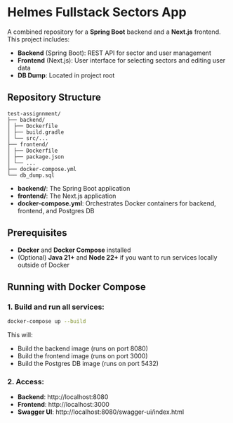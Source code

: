 # Helmes Fullstack Sectors App

A combined repository for a **Spring Boot** backend and a **Next.js** frontend. This project includes:

- **Backend** (Spring Boot): REST API for sector and user management
- **Frontend** (Next.js): User interface for selecting sectors and editing user data
- **DB Dump**: Located in project root 

## Repository Structure

```
test-assignnment/ 
├── backend/
│ ├── Dockerfile
│ ├── build.gradle
│ └── src/...
├── frontend/ 
│ ├── Dockerfile 
│ ├── package.json 
│ └── ... 
├── docker-compose.yml
└── db_dump.sql
```

- **backend/**: The Spring Boot application
- **frontend/**: The Next.js application
- **docker-compose.yml**: Orchestrates Docker containers for backend, frontend, and Postgres DB

## Prerequisites

- **Docker** and **Docker Compose** installed
- (Optional) **Java 21+** and **Node 22+** if you want to run services locally outside of Docker

## Running with Docker Compose

### 1. **Build and run all services**:
   ```bash
   docker-compose up --build
   ````

This will:

* Build the backend image (runs on port 8080)
* Build the frontend image (runs on port 3000)
* Build the Postgres DB image (runs on port 5432)

### 2. **Access**:

- **Backend**: http://localhost:8080
- **Frontend**: http://localhost:3000
- **Swagger UI**: http://localhost:8080/swagger-ui/index.html
